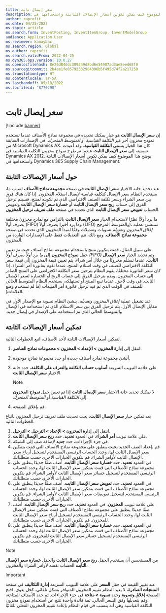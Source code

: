 ```yaml
---
title: سعر إيصال ثابت
description: يوضح هذا الموضوع كيف يمكن تكوين أسعار الإيصالات الثابتة واستخدامها في Microsoft Dynamics 365 Supply Chain Management.
author: raprofit
ms.date: 04/25/2022
ms.topic: article
ms.search.form: InventPosting, InventItemGroup, InventModelGroup
audience: Application User
ms.reviewer: kamaybac
ms.search.region: Global
ms.author: raprofit
ms.search.validFrom: 2022-04-25
ms.dyn365.ops.version: 10.0.27
ms.openlocfilehash: 8e26d84ddc309249d8bd6e54987ad3ae8eed68f0
ms.sourcegitcommit: 2b4ee1fe05792332904396b5f495d74f2a217250
ms.translationtype: HT
ms.contentlocale: ar-SA
ms.lasthandoff: 05/18/2022
ms.locfileid: "8770290"
---
```

# <a name="fixed-receipt-price"></a>سعر إيصال ثابت

[!include [banner](../includes/banner.md)]

إن **سعر الإيصال الثابت** هو خيار يمكنك تحديده في مجموعة نماذج الأصناف عندما تستخدم نموذج مخزون آخر غير *التكلفة القياسية* أو *المتوسط المتحرك*. في الإصدارات السابقة من Microsoft Dynamics AX، كان هذا الخيار يسمى **التكلفة القياسية**. وقد أعيدت تسميته إلى **سعر الإيصال الثابت** عندما تم طرح نموذج مخزون التكلفة القياسية في Dynamics AX 2012. يوضح هذا الموضوع كيف يمكن تكوين أسعار الإيصالات الثابتة واستخدامها في Dynamics 365 Supply Chain Management.

## <a name="about-fixed-receipt-prices"></a>حول أسعار الإيصالات الثابتة

عند تحديد خانة الاختيار **سعر الإيصال الثابت** في صفحة **مجموعة نماذج الأصناف** لصنف ما، يستخدم النظام سعر الإيصال كتكلفه قياسية لإيصال استلام المخزون. إذا كان هناك فرق بين سعر الشراء وسعر تكلفة الصنف الافتراضي الذي تم تكوينه لمنتج، فسيتم ترحيل الفرق إلى حساب **ربح سعر الإيصال الثابت** أو **خسارة سعر الإيصال الثابت**‬ وتعويض الحساب **تعويض سعر الإيصال الثابت**‬ الذي تحدده في صفحة **ملف تعريف ترحيل المخزون**.

نظرًا لاستخدام الخيار **سعر الإيصال الثابت** بالتزامن مع نماذج مخزون مختلفة (ما يرد أولاً يصرف أولاً (FIFO) وما يرد أخيرا يصرف أولاً (LIFO) والمتوسط المرجح)، ستنشئ عملية *إغلاق المخزون وتعديله* تسويات وتعديلات وفقًا لمبدأ المخزون الذي تحدده في صفحة **مجموعة نماذج الأصناف**. ومع ذلك، تتم التعديلات فقط على الإصدارات الواردة من المخزون.

على سبيل المثال، قمت بتكوين منتج باستخدام مجموعة نماذج أصناف حيث تم تعيين حقل **نموذج المخزون** إلى *ما يرد أولاً يصرف أولاً‬ (FIFO)* وتم تحديد الخيار **سعر الإيصال الثابت**. عندما تستلم مخزونًا من خلال أمر شراء، يتم تعيين قيمة المخزون إلى قيمة سعر التكلفة الافتراضي للصنف في وقت استلام المنتج. عندما تقوم بفاتورة أمر الشراء، إذا كان سعر الفاتورة مختلفًا، يقوم النظام بترحيل سعر التكلفة الافتراضي على المنتج الصادر إلى حساب المخزون. ويقم بترحيل الفرق إلى حساب الربح أو الخسارة لسعر الإيصال الثابت. في وقت لاحق، عندما تبيع المنتج أو تستهلكه، يستخدم النظام المتوسط ​​الحالي للصنف في الوقت الذي تم فيه ترحيل فاتورة أمر المبيعات (ما لم تستخدم وضع العلامات).

عند تشغيل عملية *إغلاق المخزون وتعديله*‬‏‫، ينشئ النظام تسوية مع الإصدار الأول في مقابل الإيصال الأول. يتم ترحيل الفرق بين سعر الاستلام الذي تم استخدامه في الإيصال والمتوسط ​​الحالي الذي تم استخدامه على الإصدار في إيصال جديد.

## <a name="enable-fixed-receipt-prices"></a>تمكين أسعار الإيصالات الثابتة

لتمكين أسعار الإيصالات الثابتة لأحد الأصناف، اتبع الخطوات التالية.

1. انتقل إلى **إدارة المخزون \> الإعداد \> المخزون \> مجموعات نماذج العناصر**.
2. أنشئ مجموعة نماذج أصناف جديدة أو حدد مجموعة نماذج موجودة.
3. على علامة التبويب السريعة **أسلوب حساب التكلفة‬ والتعرف على التكلفة‬**، حدد خانة الاختيار  **سعر الإيصال الثابت**.

    > [!NOTE]
    > لا يمكنك تحديد خانة الاختيار **سعر الإيصال الثابت** إذا تم تعيين حقل **نموذج المخزون** إلى *التكلفة القياسية* أو *المتوسط المتحرك*.

4. قم بإغلاق الصفحة.

بعد تمكين خيار **سعر الإيصال الثابت**، يجب تحديث ملف تعريف ترحيل المخزون باتباع الخطوات التالية.

1. انتقل إلى **إدارة المخزون \> الإعداد \> الترحيل \> الترحيل**.
1. على علامة تبويب **أمر الشراء**، في العمود **تحديد**، حدد **ربح سعر الإيصال الثابت‬**.
1. في جزء الإجراءات، حدد **جديد** لإضافة صف إلى الشبكة.
1. قم بإعداد الصف الجديد بحيث ينطبق على مجموعة نماذج الأصناف التي قمت بتمكين سعر الإيصال الثابت لها، وحدد الحساب الرئيسي المستخدم لتسجيل أرباح سعر الإيصال الثابت لأوامر الشراء. قم بتكوين الخيارات الأخرى حسب متطلباتك.
1. في العمود **تحديد**، حدد **خسارة سعر الإيصال الثابت**. أضف صفًا جديدًا ينطبق على مجموعة نماذج الأصناف التي قمت بتمكين سعر الإيصال الثابت لها، وحدد الحساب الرئيسي المستخدم لتسجيل خسائر سعر الإيصال الثابت لأوامر الشراء. قم بتكوين الخيارات الأخرى حسب متطلباتك.
1. في العمود **تحديد**، حدد **تعويض سعر الإيصال الثابت**. أضف صفًا جديدًا ينطبق على مجموعة نماذج الأصناف التي قمت بتمكين سعر الإيصال الثابت لها، وحدد الحساب الرئيسي المستخدم لتسجيل تعويضات سعر الإيصال الثابت لأوامر الشراء. قم بتكوين الخيارات الأخرى حسب متطلباتك.
1. على علامة تبويب **المخزون**، في العمود **تحديد**، حدد **ربح سعر الإيصال الثابت‬**. أضف صفًا جديدًا ينطبق على مجموعة نماذج الأصناف التي قمت بتمكين سعر الإيصال الثابت لها، وحدد الحساب الرئيسي المستخدم لتسجيل أرباح سعر الإيصال الثابت للمخزون. قم بتكوين الخيارات الأخرى حسب متطلباتك.
1. في العمود **تحديد**، حدد **خسارة سعر الإيصال الثابت**. أضف صفًا جديدًا ينطبق على مجموعة نماذج الأصناف التي قمت بتمكين سعر الإيصال الثابت لها، وحدد الحساب الرئيسي المستخدم لتسجيل خسائر سعر الإيصال الثابت للمخزون. قم بتكوين الخيارات الأخرى حسب متطلباتك.

> [!NOTE]
> من المستحسن أن يستخدم الحقل **ربح سعر الإيصال الثابت** والحقل **خسارة سعر الإيصال الثابت** الحساب نفسه لأوامر الشراء والمخزون.

> [!IMPORTANT]
> عند تغيير القيمة في حقل **السعر** على علامة التبويب السريعة **إدارة التكاليف** في صفحة **المنتجات الصادرة**، لا يعيد النظام تقييم المخزون المتوافر بشكل تلقائي. كحل يدوي، افتح الصفحة **إغلاق وتسوية‬** وحدد **تسوية \> متاحة‬** في جزء الإجراءات. ثم حدد الأصناف المتاحة، وقم بتعديلها وفق السعر الحالي. ثمة فائدة واحدة تنتج عن استخدام نموذج مخزون التكلفة القياسية وهي أنه يتسبب في قيام النظام بإعادة تقييم المخزون الفعلي تلقائيًا.
